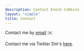 ```yaml
---
description: Contact Enoch Cobbina
layout: "simple"
title: Contact
---
```


Contact me by [email](mailto:enochcobbina1@gmail.com) :envelope:

Contact me via Twitter Dm's <a href="https://twitter.com/encobb1" target="_blank" rel="noopener">here</a>.